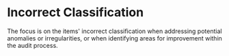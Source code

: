 Incorrect Classification
===

The focus is on the items' incorrect classification when addressing potential anomalies or irregularities, or when identifying areas for improvement within the audit process. 
